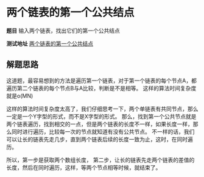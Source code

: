 # 两个链表的第一个公共结点

**题目**
输入两个链表，找出它们的第一个公共结点

**测试地址**
[两个链表的第一个公共结点](https://www.nowcoder.com/practice/6ab1d9a29e88450685099d45c9e31e46?tpId=13&tqId=11189&tPage=2&rp=2&ru=%2Fta%2Fcoding-interviews&qru=%2Fta%2Fcoding-interviews%2Fquestion-ranking)

## 解题思路

这道题，最容易想到的方法是遍历第一个链表，对于第一个链表的每个节点A，都遍历第二个链表的每个节点B与A比较，判断是不是相等。
这样的算法时间复杂度就是o(MN)

这样的算法时间复杂度太高了，我们仔细思考一下，两个单链表有共同节点，那么一定是一个Y字型的形式，而不是X字型的形式。
那么，找到第一个公共节点就是两个链表遍历，找到相交的一点，但是两个链表的长度不一样，如果长度一样，那么同时进行遍历，比较每一次的节点就知道有没有公共节点。
不一样的话，我们可以让长的链表先走几步，直到两个链表后续的长度一致为止，这时，在同时遍历。

所以，第一步是获取两个数组长度，
第二步，让长的链表先走两个链表的差值的长度，然后在同时遍历，这样，等两个节点相等时候，就结束了。

